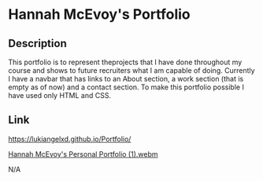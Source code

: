 # Hannah McEvoy's Portfolio
## Description

This portfolio is to represent theprojects that I have done throughout my course and shows to future recruiters what I am capable of doing. Currently I have a navbar that has links to an About section, a work section (that is empty as of now) and a contact section. To make this portfolio possible I have used only HTML and CSS.

## Link
https://lukiangelxd.github.io/Portfolio/

[Hannah McEvoy's Personal Portfolio (1).webm](https://github.com/Lukiangelxd/Portfolio/assets/133689246/be33e6b7-bedf-4f15-9206-44e618720a73)


N/A
